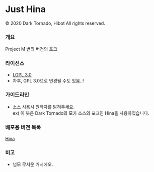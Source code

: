 # Just Hina</s>

© 2020 Dark Tornado, Hibot All rights reserved.

### 개요
 Project M 변외 버전의 포크

### 라이선스
* [LGPL 3.0](http://www.gnu.org/licenses/lgpl-3.0.html)
* 차후, GPL 3.0으로 변경될 수도 있음..!

### 가이드라인
* 소스 사용시 원작자를 밝혀주세요.<br>
 ex) 이 봇은 Dark Tornado의 모카 소스의 포크인 Hina을 사용하였습니다.

### 배포용 버전 목록
[Hina](https://raw.githubusercontent.com/hui1601/ProjectM/master/Hibot.js)
### 비고
- 넘모 무서운 거시에오.
